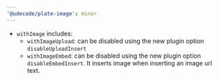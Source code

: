 ```yaml
---
'@udecode/plate-image': minor
---
```


- `withImage` includes:
  - `withImageUpload`: can be disabled using the new plugin option `disableUploadInsert`
  - `withImageEmbed`: can be disabled using the new plugin option `disableEmbedInsert`. It inserts image when inserting an image url text.
